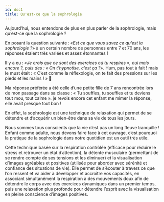 ```yaml
---
id: doc1
title: Qu'est-ce que la sophrologie
---
```


Aujourd’hui, nous entendons de plus en plus parler de la sophrologie, mais qu’est-ce que la sophrologie ?

En posant la question suivante : «_Est ce que vous savez ce qu’est la sophrologie ?_» à un certain nombre de personnes entre 7 et 70 ans, les réponses étaient très variées et assez étonnantes !

Il y a eu : «_Je crois que ce sont des exercices où tu respires », oui mais encore ?, puis des : « On t’hypnotise, c’est ça ?_».  Hum, pas tout à fait ! mais le must était : « C’est comme la réflexologie, on te fait des pressions sur les pieds et les mains ! » 🤔

Ma réponse préférée a été celle d’une petite fille de 7 ans rencontrée lors de mon passage dans sa classe : « Tu souffles, tu souffles et tu deviens tout mou, tout calme ». je revois encore cet enfant me mimer la réponse, elle avait presque tout bon !

En effet, la sophrologie est une technique de relaxation qui permet de se détendre et d’acquérir un bien-être dans sa vie de tous les jours.

Nous sommes tous conscients que la vie n’est pas un long fleuve tranquille ! Enfant comme adulte, nous devons faire face à cet ouvrage, c’est pourquoi la pratique de la sophrologie dans notre quotidien est un outil très utile.

Cette technique basée sur la respiration contrôlée (efficace pour réduire le stress et retrouver un état d’attention), la détente musculaire (permettant de se rendre compte de ses tensions et les diminuer) et la visualisation d’images agréables et positives (utilisée pour aborder avec sérénité et confiance des situations de vie). Elle permet de s’écouter à travers ce que l’on ressent et va aider à développer et accroître vos capacités, en associant simultanément la respiration à des mouvements doux afin de détendre le corps avec des exercices dynamiques dans un premier temps, puis une relaxation plus profonde pour détendre l’esprit avec la visualisation en pleine conscience d’images positives.